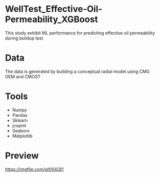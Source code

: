 # WellTest_Effective-Oil-Permeability_XGBoost
This study exhibit ML performance for predicting effective oil permeability during buildup test

# Data
The data is generated by building a conceptual radial model using CMG GEM and CMOST

# Tools
- Numpy
- Pandas
- Sklearn
- jcopml
- Seaborn
- Matplotlib

# Preview
https://imgflip.com/gif/64i3l1
